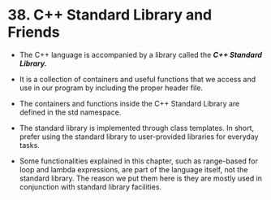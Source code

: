 # 38. C++ Standard Library and Friends

- The C++ language is accompanied by a library called the ***C++ Standard Library.*** 
- It is a collection of containers and useful functions that we access and use in our program by including the proper header file. 
- The containers and functions inside the C++ Standard Library are defined in the std namespace.
-  The standard library is implemented through class templates. In short, prefer using the standard library to user-provided libraries for everyday tasks.

- Some functionalities explained in this chapter, such as range-based for loop and lambda expressions, are part of the language itself, not the standard library. The reason we put them here is they are mostly used in conjunction with standard library facilities.